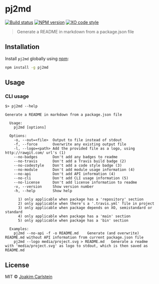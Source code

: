 # pj2md

[![Build status][travis-image]][travis-url] [![NPM version][npm-image]][npm-url] [![XO code style][codestyle-image]][codestyle-url]

> Generate a README in markdown from a package.json file

## Installation

Install `pj2md` globally using [npm](https://www.npmjs.com/):

```bash
npm install -g pj2md
```

## Usage

### CLI usage

```
$> pj2md --help

Generate a README in markdown from a package.json file

  Usage:
    pj2md [options]

  Options:
    -o, --out=<file>  Output to file instead of stdout
    -f, --force       Overwrite any existing output file
    -l, --logo=<path> Add the provided file as a logo, using http://rawgit.com/ url's (1)
    --no-badges       Don't add any badges to readme
    --no-travis       Don't add a Travis build badge (2)
    --no-codestyle    Don't add a code style badge (3)
    --no-module       Don't add module usage information (4)
    --no-api          Don't add API information (4)
    --no-cli          Don't add CLI usage information (5)
    --no-license      Don't add license information to readme
    -v, --version     Show version number
    -h, --help        Show help

      1) only applicable when package has a 'repository' section
      2) only applicable when there's a '.travis.yml' file in project
      3) only applicable when package depends on XO, semistandard or standard
      4) only applicable when package has a 'main' section
      5) only applicable when package has a 'bin' section

  Examples:
    pj2md --no-api -f -o README.md    Generate (and overwrite) README.md without API information from current package.json file
    pj2md --logo media/project.svg > README.md   Generate a readme with 'media/project.svg' as logo to stdout, which is then saved as README.md
```


## License

MIT © [Joakim Carlstein](http://joakim.beng.se)

[npm-url]: https://npmjs.org/package/pj2md
[npm-image]: https://badge.fury.io/js/pj2md.svg
[travis-url]: https://travis-ci.org/joakimbeng/pj2md
[travis-image]: https://travis-ci.org/joakimbeng/pj2md.svg?branch=master
[codestyle-url]: https://github.com/sindresorhus/xo
[codestyle-image]: https://img.shields.io/badge/code%20style-XO-5ed9c7.svg?style=flat
